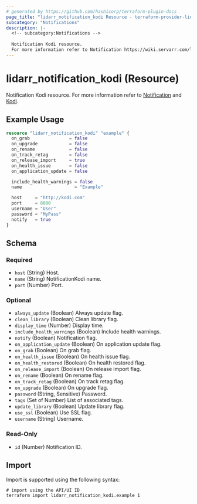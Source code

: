 ```yaml
---
# generated by https://github.com/hashicorp/terraform-plugin-docs
page_title: "lidarr_notification_kodi Resource - terraform-provider-lidarr"
subcategory: "Notifications"
description: |-
  <!-- subcategory:Notifications -->
  
  Notification Kodi resource.
  For more information refer to Notification https://wiki.servarr.com/lidarr/settings#connect and Kodi https://wiki.servarr.com/lidarr/supported#xbmc.
---
```


# lidarr_notification_kodi (Resource)

<!-- subcategory:Notifications -->
Notification Kodi resource.
For more information refer to [Notification](https://wiki.servarr.com/lidarr/settings#connect) and [Kodi](https://wiki.servarr.com/lidarr/supported#xbmc).

## Example Usage

```terraform
resource "lidarr_notification_kodi" "example" {
  on_grab               = false
  on_upgrade            = false
  on_rename             = false
  on_track_retag        = false
  on_release_import     = true
  on_health_issue       = false
  on_application_update = false

  include_health_warnings = false
  name                    = "Example"

  host     = "http://kodi.com"
  port     = 8080
  username = "User"
  password = "MyPass"
  notify   = true
}
```

<!-- schema generated by tfplugindocs -->
## Schema

### Required

- `host` (String) Host.
- `name` (String) NotificationKodi name.
- `port` (Number) Port.

### Optional

- `always_update` (Boolean) Always update flag.
- `clean_library` (Boolean) Clean library flag.
- `display_time` (Number) Display time.
- `include_health_warnings` (Boolean) Include health warnings.
- `notify` (Boolean) Notification flag.
- `on_application_update` (Boolean) On application update flag.
- `on_grab` (Boolean) On grab flag.
- `on_health_issue` (Boolean) On health issue flag.
- `on_health_restored` (Boolean) On health restored flag.
- `on_release_import` (Boolean) On release import flag.
- `on_rename` (Boolean) On rename flag.
- `on_track_retag` (Boolean) On track retag flag.
- `on_upgrade` (Boolean) On upgrade flag.
- `password` (String, Sensitive) Password.
- `tags` (Set of Number) List of associated tags.
- `update_library` (Boolean) Update library flag.
- `use_ssl` (Boolean) Use SSL flag.
- `username` (String) Username.

### Read-Only

- `id` (Number) Notification ID.

## Import

Import is supported using the following syntax:

```shell
# import using the API/UI ID
terraform import lidarr_notification_kodi.example 1
```
